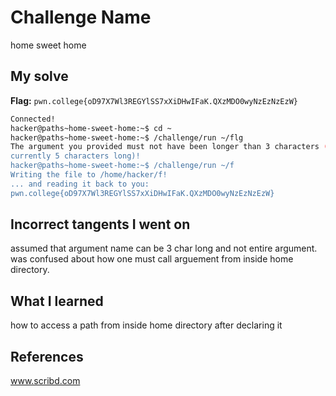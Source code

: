 # Challenge Name
home sweet home 

## My solve
**Flag:** `pwn.college{oD97X7Wl3REGYlSS7xXiDHwIFaK.QXzMDO0wyNzEzNzEzW}`

```bash
Connected!
hacker@paths~home-sweet-home:~$ cd ~
hacker@paths~home-sweet-home:~$ /challenge/run ~/flg
The argument you provided must not have been longer than 3 characters (it's
currently 5 characters long)!
hacker@paths~home-sweet-home:~$ /challenge/run ~/f
Writing the file to /home/hacker/f!
... and reading it back to you:
pwn.college{oD97X7Wl3REGYlSS7xXiDHwIFaK.QXzMDO0wyNzEzNzEzW}
```
## Incorrect tangents I went on
assumed that argument name can be 3 char long and not entire argument.
was confused about how one must call arguement from inside home directory.

## What I learned
how to access a path from inside home directory after declaring it


## References 
www.scribd.com
